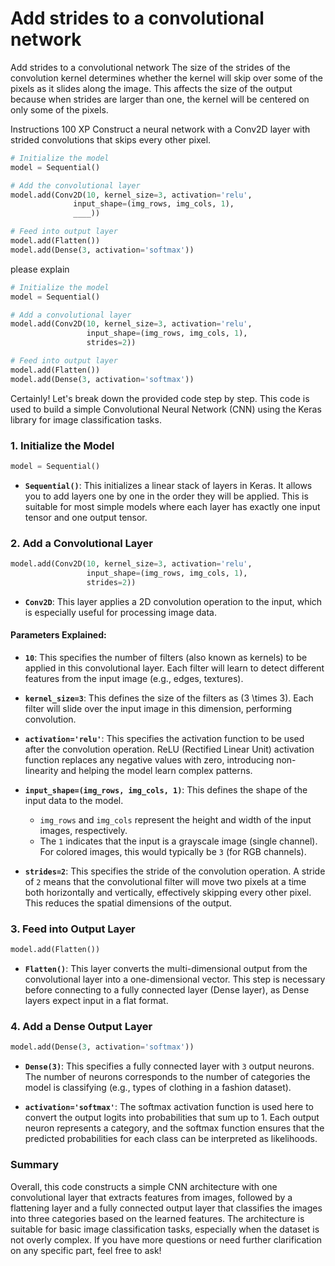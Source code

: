 # Add strides to a convolutional network

Add strides to a convolutional network
The size of the strides of the convolution kernel determines whether the kernel will skip over some of the pixels as it slides along the image. This affects the size of the output because when strides are larger than one, the kernel will be centered on only some of the pixels.

Instructions
100 XP
Construct a neural network with a Conv2D layer with strided convolutions that skips every other pixel.

```py
# Initialize the model
model = Sequential()

# Add the convolutional layer
model.add(Conv2D(10, kernel_size=3, activation='relu', 
              input_shape=(img_rows, img_cols, 1), 
              ____))

# Feed into output layer
model.add(Flatten())
model.add(Dense(3, activation='softmax'))

```

please explain 
```py
# Initialize the model
model = Sequential()

# Add a convolutional layer
model.add(Conv2D(10, kernel_size=3, activation='relu', 
                 input_shape=(img_rows, img_cols, 1), 
                 strides=2))

# Feed into output layer
model.add(Flatten())
model.add(Dense(3, activation='softmax'))
```

Certainly! Let's break down the provided code step by step. This code is used to build a simple Convolutional Neural Network (CNN) using the Keras library for image classification tasks.

### 1. Initialize the Model
```python
model = Sequential()
```
- **`Sequential()`**: This initializes a linear stack of layers in Keras. It allows you to add layers one by one in the order they will be applied. This is suitable for most simple models where each layer has exactly one input tensor and one output tensor.

### 2. Add a Convolutional Layer
```python
model.add(Conv2D(10, kernel_size=3, activation='relu', 
                 input_shape=(img_rows, img_cols, 1), 
                 strides=2))
```
- **`Conv2D`**: This layer applies a 2D convolution operation to the input, which is especially useful for processing image data. 

#### Parameters Explained:
- **`10`**: This specifies the number of filters (also known as kernels) to be applied in this convolutional layer. Each filter will learn to detect different features from the input image (e.g., edges, textures).

- **`kernel_size=3`**: This defines the size of the filters as \(3 \times 3\). Each filter will slide over the input image in this dimension, performing convolution.

- **`activation='relu'`**: This specifies the activation function to be used after the convolution operation. ReLU (Rectified Linear Unit) activation function replaces any negative values with zero, introducing non-linearity and helping the model learn complex patterns.

- **`input_shape=(img_rows, img_cols, 1)`**: This defines the shape of the input data to the model. 
  - `img_rows` and `img_cols` represent the height and width of the input images, respectively.
  - The `1` indicates that the input is a grayscale image (single channel). For colored images, this would typically be `3` (for RGB channels).

- **`strides=2`**: This specifies the stride of the convolution operation. A stride of `2` means that the convolutional filter will move two pixels at a time both horizontally and vertically, effectively skipping every other pixel. This reduces the spatial dimensions of the output.

### 3. Feed into Output Layer
```python
model.add(Flatten())
```
- **`Flatten()`**: This layer converts the multi-dimensional output from the convolutional layer into a one-dimensional vector. This step is necessary before connecting to a fully connected layer (Dense layer), as Dense layers expect input in a flat format.

### 4. Add a Dense Output Layer
```python
model.add(Dense(3, activation='softmax'))
```
- **`Dense(3)`**: This specifies a fully connected layer with `3` output neurons. The number of neurons corresponds to the number of categories the model is classifying (e.g., types of clothing in a fashion dataset).

- **`activation='softmax'`**: The softmax activation function is used here to convert the output logits into probabilities that sum up to 1. Each output neuron represents a category, and the softmax function ensures that the predicted probabilities for each class can be interpreted as likelihoods.

### Summary
Overall, this code constructs a simple CNN architecture with one convolutional layer that extracts features from images, followed by a flattening layer and a fully connected output layer that classifies the images into three categories based on the learned features. The architecture is suitable for basic image classification tasks, especially when the dataset is not overly complex. If you have more questions or need further clarification on any specific part, feel free to ask!